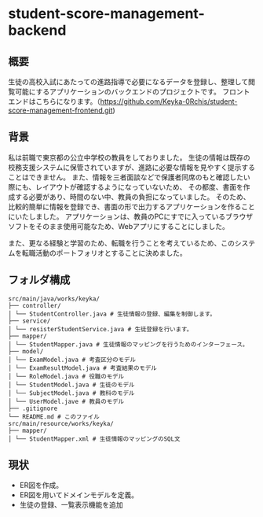 # student-score-management-backend

## 概要

生徒の高校入試にあたっての進路指導で必要になるデータを登録し、整理して閲覧可能にするアプリケーションのバックエンドのプロジェクトです。
フロントエンドはこちらになります。（https://github.com/Keyka-0Rchis/student-score-management-frontend.git)

## 背景

私は前職で東京都の公立中学校の教員をしておりました。
生徒の情報は既存の校務支援システムに保管されていますが、進路に必要な情報を見やすく提示することはできません。
また、情報を三者面談などで保護者同席のもと確認したい際にも、レイアウトが確認するようになっていないため、
その都度、書面を作成する必要があり、時間のない中、教員の負担になっていました。
そのため、比較的簡単に情報を登録でき、書面の形で出力するアプリケーションを作ることにいたしました。
アプリケーションは、教員のPCにすでに入っているブラウザソフトをそのまま使用可能なため、Webアプリにすることにしました。

また、更なる経験と学習のため、転職を行うことを考えているため、このシステムを転職活動のポートフォリオとすることに決めました。

## フォルダ構成
```
src/main/java/works/keyka/
├── controller/
│ └── StudentController.java # 生徒情報の登録、編集を制御します。
├── service/
│ └── resisterStudentService.java # 生徒登録を行います。
├── mapper/
│ └── StudentMapper.java # 生徒情報のマッピングを行うためのインターフェース。
├── model/
│ └── ExamModel.java # 考査区分のモデル
│ └── ExamResultModel.java # 考査結果のモデル
│ └── RoleModel.java # 役職のモデル
│ └── StudentModel.java # 生徒のモデル
│ └── SubjectModel.java # 教科のモデル
│ └── UserModel.jave # 教員のモデル
├── .gitignore
└── README.md # このファイル
src/main/resource/works/keyka/
├── mapper/
│ └── StudentMapper.xml # 生徒情報のマッピングのSQL文
```

## 現状
- ER図を作成。
- ER図を用いてドメインモデルを定義。
- 生徒の登録、一覧表示機能を追加
